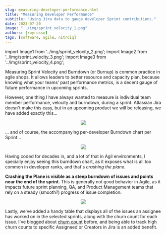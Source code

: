 ```yaml
---
slug: measuring-developer-performance.html
title: "Measuring Developer Performance"
subtitle: "Using Jira data to gauge developer Sprint contributions."
date: 2023-07-20
image: "../img/sprint_velocity_1.png"
authors: [royrusso]
tags: [software, agile, nitroiq]
---
```


import Image1 from '../img/sprint_velocity_2.png';
import Image2 from '../img/sprint_velocity_3.png';
import Image3 from '../img/sprint_velocity_4.png';

Measuring Sprint Velocity and Burndown (or Burnup) is common practice in agile shops. It allows leaders to better resource and capacity plan, because knowing what your teams' past performance metrics, is a decent gauge of future performance in upcoming sprints.

<!-- truncate -->

However, one thing I have always wanted to measure is individual team member performance, velocity and burndown, during a sprint. Atlassian Jira doesn't make this easy, but in an upcoming product we will be releasing, we have added exactly this...

<p align="center">
<img src={Image1} className="doc_image"/>
</p>

... and of course, the accompanying per-developer Burndown chart per Sprint...

<p align="center">
<img src={Image2} className="doc_image"/>
</p>

Having coded for decades in, and a lot of that in Agil environments, I specially enjoy seeing this burndown chart, as it exposes what is all too common in developer ranks, and that's _crashing the plane_.

<b>Crashing the Plane is visible as a steep burndown of issues and points near the end of the sprint.</b> This is generally not good behavior in Agile, as it impacts future sprint planning, QA, and Product Management teams that rely on a steady (smooth?) progress of issue completion.

<p align="center">
<img src={Image3} className="doc_image"/>
</p>

Lastly, we've added a handy table that displays all of the issues an assignee has worked on in the selected sprints, along with the churn count for each issue. I've blogged about [churn count](jira-tracking-issue-churn.html) before, and being able to track high churn counts to specific Assigneed or Creators in Jira is an added benefit.
